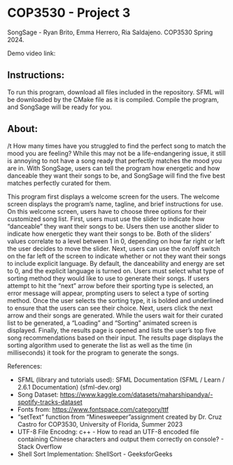 <H1> COP3530 - Project 3 </h1>
SongSage - Ryan Brito, Emma Herrero, Ria Saldajeno.
COP3530 Spring 2024.

Demo video link:

<h2> Instructions: </h2>
To run this program, download all files included in the repository. SFML will be downloaded by the CMake file as it is compiled. Compile the program, and SongSage will be ready for you.

<h2> About: </h2>
/t How many times have you struggled to find the perfect song to match the mood you are feeling? While this may not be a life-endangering issue, it still is annoying to not have a song ready that perfectly matches the mood you are in. With SongSage, users can tell the program how energetic and how danceable they want their songs to be, and SongSage will find the five best matches perfectly curated for them.

  This program first displays a welcome screen for the users. The welcome screen displays the program’s name, tagline, and brief instructions for use. On this welcome screen, users have to choose three options for their customized song list. First, users must use the slider to indicate how “danceable” they want their songs to be. Users then use another slider to indicate how energetic they want their songs to be. Both of the sliders’ values correlate to a level between 1 in 0, depending on how far right or left the user decides to move the slider. Next, users can use the on/off switch on the far left of the screen to indicate whether or not they want their songs to include explicit language. By default, the danceability and energy are set to 0, and the explicit language is turned on. Users must select what type of sorting method they would like to use to generate their songs. If users attempt to hit the “next” arrow before their sporting type is selected, an error message will appear, prompting users to select a type of sorting method. Once the user selects the sorting type, it is bolded and underlined to ensure that the users can see their choice. Next, users click the next arrow and their songs are generated. 
While the users wait for their curated list to be generated, a “Loading” and “Sorting” animated screen is displayed. Finally, the results page is opened and lists the user’s top five song recommendations based on their input. The results page displays the sorting algorithm used to generate the list as well as the time (in milliseconds) it took for the program to generate the songs.

References:
- SFML (library and tutorials used): SFML Documentation (SFML / Learn / 2.6.1 Documentation) (sfml-dev.org)
- Song Dataset:  https://www.kaggle.com/datasets/maharshipandya/-spotify-tracks-dataset
- Fonts from: https://www.fontspace.com/category/ttf
- “setText” function from “Minesweeper”assignment created by Dr. Cruz Castro for COP3530, University of Florida, Summer 2023
- UTF-8 File Encodng: c++ - How to read an UTF-8 encoded file containing Chinese characters and output them correctly on console? - Stack Overflow
- Shell Sort Implementation: ShellSort - GeeksforGeeks
